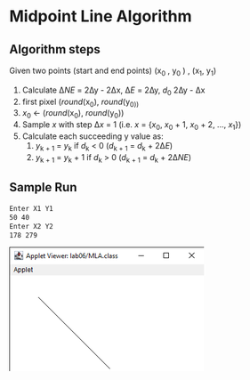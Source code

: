 # Midpoint Line Algorithm

## Algorithm steps
Given two points (start and end points) (x<sub>0</sub> , y<sub>0</sub> ) , (x<sub>1</sub>, y<sub>1</sub>)
1. Calculate &#8710;*NE* = 2&#8710;y - 2&#8710;x, &#8710;*E* = 2&#8710;y, *d*<sub>0</sub> 2&#8710;y - &#8710;x
1. first pixel (*round*(x<sub>0</sub>), *round*(y<sub>0))
1. *x*<sub>0</sub> &larr; (*round*(x<sub>0</sub>), *round*(y<sub>0</sub>))
1. Sample *x* with step &#8710;*x* = 1 (i.e. *x* = {*x*<sub>0</sub>, *x*<sub>0</sub> + 1, *x*<sub>0</sub> + 2, ..., *x*<sub>1</sub>})
1. Calculate each succeeding y value as:
    1. *y*<sub>k + 1</sub> = *y*<sub>k</sub> if *d*<sub>k</sub> < 0 (*d*<sub>k + 1</sub> = *d*<sub>k</sub> + 2&#8710;*E*)
    1. *y*<sub>k + 1</sub> = *y*<sub>k</sub> + 1 if *d*<sub>k</sub> > 0 (*d*<sub>k + 1</sub> = *d*<sub>k</sub> + 2&#8710;*NE*)

## Sample Run

```
Enter X1 Y1
50 40
Enter X2 Y2
178 279
```

![Applet Midpoint Line Algorithm](/screen-shots/lab06/mla.png)
